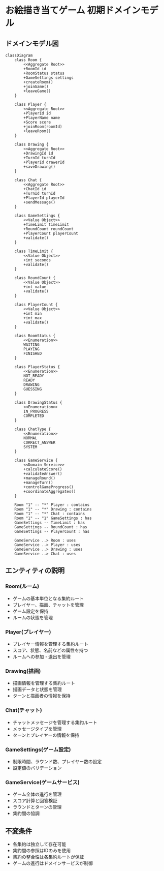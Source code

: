 # お絵描き当てゲーム 初期ドメインモデル

## ドメインモデル図

```mermaid
classDiagram
    class Room {
        <<Aggregate Root>>
        +RoomId id
        +RoomStatus status
        +GameSettings settings
        +createRoom()
        +joinGame()
        +leaveGame()
    }

    class Player {
        <<Aggregate Root>>
        +PlayerId id
        +PlayerName name
        +Score score
        +joinRoom(roomId)
        +leaveRoom()
    }

    class Drawing {
        <<Aggregate Root>>
        +DrawingId id
        +TurnId turnId
        +PlayerId drawerId
        +saveDrawing()
    }

    class Chat {
        <<Aggregate Root>>
        +ChatId id
        +TurnId turnId
        +PlayerId playerId
        +sendMessage()
    }

    class GameSettings {
        <<Value Object>>
        +TimeLimit timeLimit
        +RoundCount roundCount
        +PlayerCount playerCount
        +validate()
    }

    class TimeLimit {
        <<Value Object>>
        +int seconds
        +validate()
    }

    class RoundCount {
        <<Value Object>>
        +int value
        +validate()
    }

    class PlayerCount {
        <<Value Object>>
        +int min
        +int max
        +validate()
    }

    class RoomStatus {
        <<Enumeration>>
        WAITING
        PLAYING
        FINISHED
    }

    class PlayerStatus {
        <<Enumeration>>
        NOT_READY
        READY
        DRAWING
        GUESSING
    }

    class DrawingStatus {
        <<Enumeration>>
        IN_PROGRESS
        COMPLETED
    }

    class ChatType {
        <<Enumeration>>
        NORMAL
        CORRECT_ANSWER
        SYSTEM
    }

    class GameService {
        <<Domain Service>>
        +calculateScore()
        +validateAnswer()
        +manageRound()
        +manageTurn()
        +controlGameProgress()
        +coordinateAggregates()
    }

    Room "1" -- "*" Player : contains
    Room "1" -- "*" Drawing : contains
    Room "1" -- "*" Chat : contains
    Room "1" -- "1" GameSettings : has
    GameSettings -- TimeLimit : has
    GameSettings -- RoundCount : has
    GameSettings -- PlayerCount : has

    GameService ..> Room : uses
    GameService ..> Player : uses
    GameService ..> Drawing : uses
    GameService ..> Chat : uses
```

## エンティティの説明

### Room(ルーム)
- ゲームの基本単位となる集約ルート
- プレイヤー、描画、チャットを管理
- ゲーム設定を保持
- ルームの状態を管理

### Player(プレイヤー)
- プレイヤー情報を管理する集約ルート
- スコア、状態、名前などの属性を持つ
- ルームへの参加・退出を管理

### Drawing(描画)
- 描画情報を管理する集約ルート
- 描画データと状態を管理
- ターンと描画者の情報を保持

### Chat(チャット)
- チャットメッセージを管理する集約ルート
- メッセージタイプを管理
- ターンとプレイヤーの情報を保持

### GameSettings(ゲーム設定)
- 制限時間、ラウンド数、プレイヤー数の設定
- 設定値のバリデーション

### GameService(ゲームサービス)
- ゲーム全体の進行を管理
- スコア計算と回答検証
- ラウンドとターンの管理
- 集約間の協調

## 不変条件
- 各集約は独立して存在可能
- 集約間の参照はIDのみを使用
- 集約の整合性は各集約ルートが保証
- ゲームの進行はドメインサービスが制御 